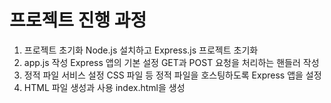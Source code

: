 # 프로젝트 진행 과정

1. 프로젝트 초기화
  Node.js 설치하고 Express.js 프로젝트 초기화
2. app.js 작성
  Express 앱의 기본 설정
  GET과 POST 요청을 처리하는 핸들러 작성
3. 정적 파일 서비스 설정
  CSS 파일 등 정적 파일을 호스팅하도록 Express 앱을 설정
4. HTML 파일 생성과 사용
  index.html을 생성